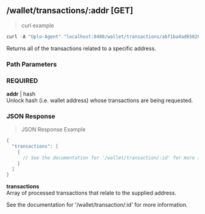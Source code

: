 ## /wallet/transactions/:addr [GET]
> curl example

```go
curl -A "Uplo-Agent" "localhost:8480/wallet/transactions/abf1ba4ad65820ce2bd5d63466b8555d0ec9bfe5f5fa920b4fef6ad98f443e2809e5ae619b74"
```

Returns all of the transactions related to a specific address.

### Path Parameters
### REQUIRED
**addr** | hash  
Unlock hash (i.e. wallet address) whose transactions are being requested.

### JSON Response
> JSON Response Example

```go
{
  "transactions": [
    {
      // See the documentation for '/wallet/transaction/:id' for more information.
    }
  ]
}
```
**transactions**  
Array of processed transactions that relate to the supplied address.

See the documentation for '/wallet/transaction/:id' for more information.  